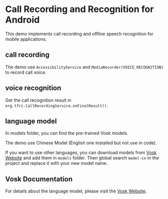 # Call Recording and Recognition for Android

This demo implements call recording and offline speech recognition for mobile applications.

## call recording

The demo use `AccessibilityService` and `MediaRecorder(VOICE_RECOGNITION)` to record call voice.

## voice recognition

Get the call recognition result in `org.tfri.CallRecordingService.onFinalResult()`.

## language model

In models folder, you can find the pre-trained Vosk models.

The demo use Chinese Model (English one installed but not use in code).

If you want to use other languages, you can download models
from [Vosk Website](https://alphacephei.com/vosk/models) and add them in `models` folder. Then global search `model-cn` in the project and replace it with your new model name.

## Vosk Documentation

For details about the language model, please visit the [Vosk Website](https://alphacephei.com/vosk/android).
